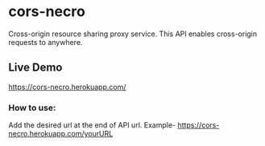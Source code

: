 # cors-necro
Cross-origin resource sharing proxy service.
This API enables cross-origin requests to anywhere.

## Live Demo
https://cors-necro.herokuapp.com/

### How to use:
Add the desired url at the end of API url.
Example- https://cors-necro.herokuapp.com/yourURL
